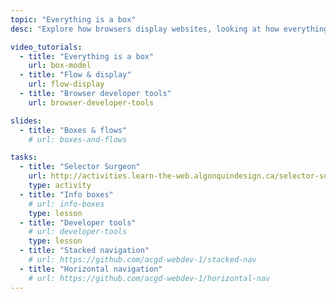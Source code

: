 ```yaml
---
topic: "Everything is a box"
desc: "Explore how browsers display websites, looking at how everything is a box, and controlling the browser’s layout flow."

video_tutorials:
  - title: "Everything is a box"
    url: box-model
  - title: "Flow & display"
    url: flow-display
  - title: "Browser developer tools"
    url: browser-developer-tools

slides:
  - title: "Boxes & flows"
    # url: boxes-and-flows

tasks:
  - title: "Selector Surgeon"
    url: http://activities.learn-the-web.algonquindesign.ca/selector-surgeon/
    type: activity
  - title: "Info boxes"
    # url: info-boxes
    type: lesson
  - title: "Developer tools"
    # url: developer-tools
    type: lesson
  - title: "Stacked navigation"
    # url: https://github.com/acgd-webdev-1/stacked-nav
  - title: "Horizontal navigation"
    # url: https://github.com/acgd-webdev-1/horizontal-nav
---
```

